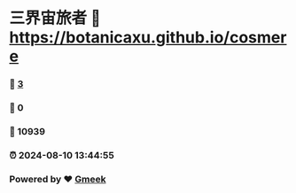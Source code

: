 # 三界宙旅者 :link: https://botanicaxu.github.io/cosmere 
### :page_facing_up: [3](https://botanicaxu.github.io/cosmere/tag.html) 
### :speech_balloon: 0 
### :hibiscus: 10939 
### :alarm_clock: 2024-08-10 13:44:55 
### Powered by :heart: [Gmeek](https://github.com/Meekdai/Gmeek)
